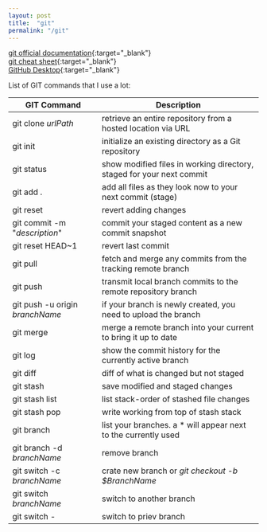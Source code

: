```yaml
---
layout: post
title:  "git"
permalink: "/git"
---
```


[git official documentation][gitDocPage]{:target="\_blank"} \
[git cheat sheet][gitCheatSheet]{:target="\_blank"} \
[GitHub Desktop][ghDesktop]{:target="\_blank"}

List of GIT commands that I use a lot:

GIT Command  | Description
------------- | -------------
git clone *urlPath* | retrieve an entire repository from a hosted location via URL
git init | initialize an existing directory as a Git repository
git status  | show modified files in working directory, staged for your next commit
git add .  | add all files as they look now to your next commit (stage)
git reset  | revert adding changes
git commit -m "*description*" | commit your staged content as a new commit snapshot
git reset HEAD~1 | revert last commit
git pull  | fetch and merge any commits from the tracking remote branch
git push  | transmit local branch commits to the remote repository branch
git push -u origin *branchName* | if your branch is newly created, you need to upload the branch
git merge | merge a remote branch into your current to bring it up to date
git log | show the commit history for the currently active branch
git diff  | diff of what is changed but not staged
git stash  | save modified and staged changes
git stash list | list stack-order of stashed file changes
git stash pop | write working from top of stash stack
git branch | list your branches. a * will appear next to the currently used
git branch -d *branchName* | remove branch
git switch -c *branchName*  | crate new branch or *git checkout -b $BranchName*
git switch *branchName*  | switch to another branch
git switch - | switch to priev branch


[gitDocPage]: https://git-scm.com/docs/git
[gitCheatSheet]: https://education.github.com/git-cheat-sheet-education.pdf
[ghDesktop]: https://desktop.github.com/
